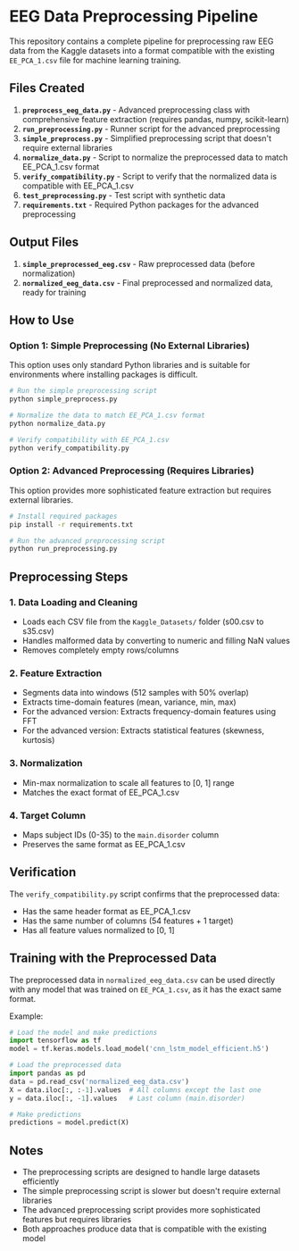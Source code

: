 # EEG Data Preprocessing Pipeline

This repository contains a complete pipeline for preprocessing raw EEG data from the Kaggle datasets into a format compatible with the existing `EE_PCA_1.csv` file for machine learning training.

## Files Created

1. **`preprocess_eeg_data.py`** - Advanced preprocessing class with comprehensive feature extraction (requires pandas, numpy, scikit-learn)
2. **`run_preprocessing.py`** - Runner script for the advanced preprocessing
3. **`simple_preprocess.py`** - Simplified preprocessing script that doesn't require external libraries
4. **`normalize_data.py`** - Script to normalize the preprocessed data to match EE_PCA_1.csv format
5. **`verify_compatibility.py`** - Script to verify that the normalized data is compatible with EE_PCA_1.csv
6. **`test_preprocessing.py`** - Test script with synthetic data
7. **`requirements.txt`** - Required Python packages for the advanced preprocessing

## Output Files

1. **`simple_preprocessed_eeg.csv`** - Raw preprocessed data (before normalization)
2. **`normalized_eeg_data.csv`** - Final preprocessed and normalized data, ready for training

## How to Use

### Option 1: Simple Preprocessing (No External Libraries)

This option uses only standard Python libraries and is suitable for environments where installing packages is difficult.

```bash
# Run the simple preprocessing script
python simple_preprocess.py

# Normalize the data to match EE_PCA_1.csv format
python normalize_data.py

# Verify compatibility with EE_PCA_1.csv
python verify_compatibility.py
```

### Option 2: Advanced Preprocessing (Requires Libraries)

This option provides more sophisticated feature extraction but requires external libraries.

```bash
# Install required packages
pip install -r requirements.txt

# Run the advanced preprocessing script
python run_preprocessing.py
```

## Preprocessing Steps

### 1. Data Loading and Cleaning
- Loads each CSV file from the `Kaggle_Datasets/` folder (s00.csv to s35.csv)
- Handles malformed data by converting to numeric and filling NaN values
- Removes completely empty rows/columns

### 2. Feature Extraction
- Segments data into windows (512 samples with 50% overlap)
- Extracts time-domain features (mean, variance, min, max)
- For the advanced version: Extracts frequency-domain features using FFT
- For the advanced version: Extracts statistical features (skewness, kurtosis)

### 3. Normalization
- Min-max normalization to scale all features to [0, 1] range
- Matches the exact format of EE_PCA_1.csv

### 4. Target Column
- Maps subject IDs (0-35) to the `main.disorder` column
- Preserves the same format as EE_PCA_1.csv

## Verification

The `verify_compatibility.py` script confirms that the preprocessed data:
- Has the same header format as EE_PCA_1.csv
- Has the same number of columns (54 features + 1 target)
- Has all feature values normalized to [0, 1]

## Training with the Preprocessed Data

The preprocessed data in `normalized_eeg_data.csv` can be used directly with any model that was trained on `EE_PCA_1.csv`, as it has the exact same format.

Example:
```python
# Load the model and make predictions
import tensorflow as tf
model = tf.keras.models.load_model('cnn_lstm_model_efficient.h5')

# Load the preprocessed data
import pandas as pd
data = pd.read_csv('normalized_eeg_data.csv')
X = data.iloc[:, :-1].values  # All columns except the last one
y = data.iloc[:, -1].values   # Last column (main.disorder)

# Make predictions
predictions = model.predict(X)
```

## Notes

- The preprocessing scripts are designed to handle large datasets efficiently
- The simple preprocessing script is slower but doesn't require external libraries
- The advanced preprocessing script provides more sophisticated features but requires libraries
- Both approaches produce data that is compatible with the existing model 